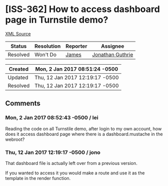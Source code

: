 # [ISS-362] How to access dashboard page in Turnstile demo?

[XML Source](./xml/ISS-362.xml)
<p></p>





Status|Resolution|Reporter|Assignee
------|----------|--------|--------
Resolved|Won't Do|[James](Lei)|[Jonathan Guthrie]($jono)





Created|Mon, 2 Jan 2017 08:51:24 -0500
-------|--------------
Updated|Thu, 12 Jan 2017 12:19:17 -0500
Resolved|Thu, 12 Jan 2017 12:19:17 -0500


## Comments




### Mon, 2 Jan 2017 08:52:43 -0500 / lei 

<p><p>Reading the code on all Turnstile demo, after login to my own account, how does it access dashboard page where there is a dashboard.mustache in the webroot?</p></p>


### Thu, 12 Jan 2017 12:19:17 -0500 / jono 

<p><p>That dashboard file is actually left over from a previous version.</p>

<p>If you wanted to access it you would make a route and use it as the template in the render function.</p></p>


